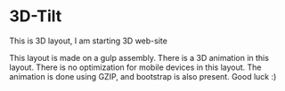 # 3D-Tilt
This is 3D layout, I am starting 3D web-site

This layout is made on a gulp assembly. There is a 3D animation in this layout. There is no optimization for mobile devices in this layout.
The animation is done using GZIP, and bootstrap is also present.
Good luck :)
